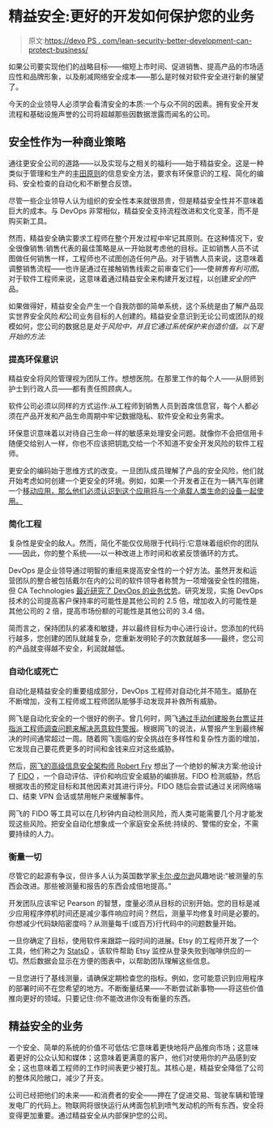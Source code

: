 # 精益安全:更好的开发如何保护您的业务

> 原文:[https://devo PS . com/lean-security-better-development-can-protect-business/](https://devops.com/lean-security-better-development-can-protect-business/)

如果公司要实现他们的战略目标——缩短上市时间、促进销售、提高产品的市场适应性和品牌形象，以及削减网络安全成本——那么是时候对软件安全进行新的展望了。

今天的企业领导人必须学会看清安全的本质:一个与众不同的因素。拥有安全开发流程和基础设施声誉的公司将超越那些因数据泄露而闻名的公司。

## 安全性作为一种商业策略

通往更安全公司的道路——以及实现与之相关的福利——始于精益安全。这是一种类似于管理和生产的[丰田原则](https://en.wikipedia.org/wiki/The_Toyota_Way)的信息安全方法，要求有环保意识的工程、简化的编码、安全检查的自动化和不断整合反馈。

尽管一些企业领导人认为组织的安全性本来就很昂贵，但是精益安全性并不意味着巨大的成本。与 DevOps 非常相似，精益安全支持流程改进和文化变革，而不是购买新工具。

然而，精益安全确实要求工程师在整个开发过程中牢记其原则。在这种情况下，安全很像销售:销售代表的最佳策略是从一开始就考虑他的目标。正如销售人员不试图做任何销售一样，工程师也不试图创造任何产品。对于销售人员来说，这意味着调整销售流程——也许是通过在接触销售线索之前审查它们——使*销售有利可图*。对于软件工程师来说，这意味着通过精益安全来构建开发过程，以创建*安全的*产品。

如果做得好，精益安全会产生一个自我防御的简单系统，这个系统是由了解产品现实世界安全风险*和*公司业务目标的人创建的。精益安全意识到无论公司或团队的规模如何，您公司的数据总是*处于风险中，并且它通过系统保护来创造价值。以下是开始的方法:*

### 提高环保意识

精益安全将风险管理视为团队工作。想想医院。在那里工作的每个人——从厨师到护士到行政人员——都有责任照顾病人。

软件公司必须以同样的方式运作:从工程师到销售人员到首席信息官，每个人都必须在产品开发和产品生命周期中牢记数据隐私、软件安全和业务需求。

环保意识意味着以对待自己生命一样的敏感来处理安全问题。就像你不会把信用卡随便交给别人一样，你也不应该把钥匙交给一个不知道不安全开发风险的软件工程师。

更安全的编码始于思维方式的改变。一旦团队成员理解了产品的安全风险，他们就开始考虑如何创建一个更安全的环境。例如，如果一个开发者正在为一辆汽车创建一个[移动应用，那么他们必须认识到这个应用将与一个承载人类生命的设备一起使用。](https://www.bbc.com/news/technology-35642749)

### 简化工程

复杂性是安全的敌人。然而，简化不能仅仅局限于代码行:它意味着组织你的团队——因此，你的整个系统——以一种改进上市时间和收紧反馈循环的方式。

DevOps 是企业领导通过明智的重组来提高安全性的一个好方法。虽然开发和运营团队的整合被包括戴尔在内的公司的软件领导者称赞为一项增强安全性的措施，但 CA Technologies [最近研究了 DevOps 的业务优势](http://www.ca.com/us/news/press-releases/na/2016/ca-technologies-study-finds-serious-lag-in-organizations-achieving-full-devops-maturity.aspx)。研究发现，实施 DevOps 技术的公司提高客户保持率的可能性是其他公司的 2.5 倍，增加收入的可能性是其他公司的 2 倍，提高市场份额的可能性是其他公司的 3.4 倍。

简而言之，保持团队的紧凑和敏捷，并以最终目标为中心进行设计。您添加的代码行越多，您创建的团队就越复杂，您重新发明轮子的次数就越多——最终，您公司的产品就变得越不安全，利润就越低。

### 自动化或死亡

自动化是精益安全的重要组成部分，DevOps 工程师对自动化并不陌生。威胁在不断增加，没有工程师或工程师团队能够手动发现并补救所有威胁。

网飞是自动化安全的一个很好的例子。曾几何时，网飞[通过手动创建服务台票证并指派工程师调查问题来解决恶意软件警报](http://techblog.netflix.com/2015/05/introducing-fido-automated-security.html)。根据网飞的说法，从警报产生到最终解决的时间通常超过一周。随着网飞面临的安全挑战在多样性和复杂性方面的增加，它发现自己要花费更多的时间和金钱来应对这些威胁。

然后，[网飞的高级信息安全架构师 Robert Fry](http://www.rsaconference.com/events/us14/agenda/sessions/1019/malware-defense-integration-and-automation) 想出了一个绝妙的解决方案:他设计了 [FIDO](https://www.tripwire.com/state-of-security/latest-security-news/netflix-unveils-fido-an-open-source-incident-response-tool/) ，一个自动评估、评价和响应安全威胁的编排层。FIDO 检测威胁，然后根据攻击的预定目标和其他因素对其进行评分。FIDO 随后会尝试通过关闭网络端口、结束 VPN 会话或禁用帐户来缓解事件。

网飞的 FIDO 等工具可以在几秒钟内自动检测风险，而人类可能需要几个月才能发现这些风险。把安全自动化想象成一个家庭安全系统:持续的、警惕的安全，不需要持续的人力。

### 衡量一切

尽管它的起源有争议，但许多人认为英国数学家[卡尔·皮尔逊](https://www.decision-wise.com/how-to-increase-employee-engagement-exponentially/)风趣地说:“被测量的东西会改进。那些被测量和报告的东西会成倍地提高。”

开发团队应该牢记 Pearson 的智慧，度量必须从目标的识别开始。您的目标是减少应用程序停机时间还是减少事件响应时间？然后，测量平均修复时间是必要的。你想减少代码缺陷密度吗？从测量每千(或百万)行代码中的问题数量开始。

一旦你确定了目标，使用软件来跟踪一段时间的进展。Etsy 的工程师开发了一个工具，他们称之为 [StatsD](https://codeascraft.com/2011/02/15/measure-anything-measure-everything/) 。该软件帮助 Etsy 监控从登录失败到咖啡供应的一切。然后数据会显示在方便的图表中，以帮助团队理解这些信息。

一旦您进行了基线测量，请确保定期检查您的指标。例如，您可能意识到应用程序的部署时间不在您希望的地方。不断衡量结果——不断尝试新事物——将这些价值推向更好的领域。只要记住:你不能改进你没有衡量的东西。

## 精益安全的业务

一个安全、简单的系统的价值不可低估:它意味着更快地将产品推向市场；这意味着更好的公众认知和媒体；这意味着更满意的客户，他们对使用你的产品感到安全；这也意味着工程师的工作时间表更少被打乱。其核心是，精益安全降低了公司的整体风险敞口，减少了开支。

公司已经把他们的未来——和消费者的安全——押在了促进交易、驾驶车辆和管理发电厂的代码上。物联网将很快运行从烤面包机到喷气发动机的所有东西，安全将变得更加重要。通过精益安全从内部保护您的公司。